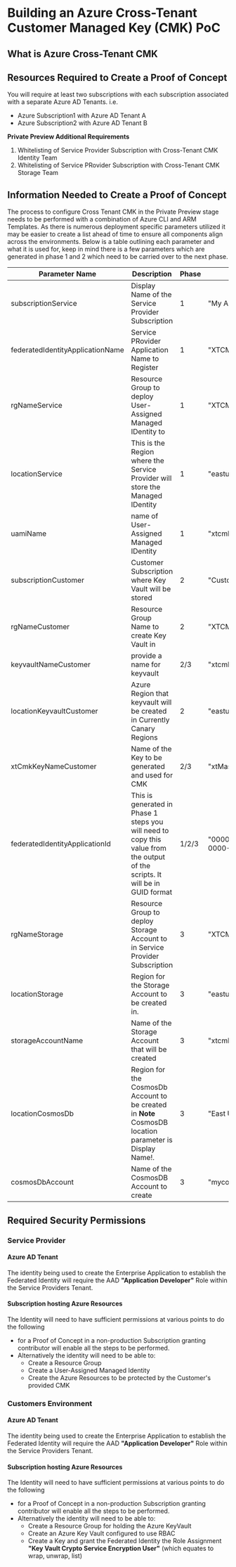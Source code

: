# Building an Azure Cross-Tenant Customer Managed Key (CMK) PoC

## What is Azure Cross-Tenant CMK


## Resources Required to Create a Proof of Concept
You will require at least two subscriptions with each subscription associated with a separate Azure AD Tenants. i.e.
- Azure Subscription1 with Azure AD Tenant A
- Azure Subscription2 with Azure AD Tenant B

**Private Preview Additional Requirements**
1. Whitelisting of Service Provider Subscription with Cross-Tenant CMK Identity Team
2. Whitelisting of Service PRovider Subscription with Cross-Tenant CMK Storage Team

## Information Needed to Create a Proof of Concept
The process to configure Cross Tenant CMK in the Private Preview stage needs to be performed with a combination of Azure CLI and ARM Templates. As there is numerous deployment specific parameters utilized it may be easier to create a list ahead of time to ensure all components align across the environments.
Below is a table outlining each parameter and what it is used for, keep in mind there is a few parameters which are generated in phase 1 and 2 which need to be carried over to the next phase.

Parameter Name|Description|Phase|Example
------------------------------------|----------------------------------------------------------------------------------|---|-----------------------------------------------
subscriptionService|Display Name of the Service Provider Subscription|1|"My Azure Subscription"
federatedIdentityApplicationName|Service PRovider Application Name to Register|1|"XTCMKDemoApp1"
rgNameService|Resource Group to deploy User-Assigned Managed IDentity to|1|"XTCMKDemo"
locationService|This is the Region where the Service Provider will store the Managed IDentity|1|"eastus2"
uamiName|name of User-Assigned Managed IDentity|1|"xtcmkFIC1"
subscriptionCustomer|Customer Subscription where Key Vault will be stored|2|"Customer Azure Sub"
rgNameCustomer|Resource Group Name to create Key Vault in|2|"XTCMKKeys"
keyvaultNameCustomer|provide a name for keyvault|2/3|"xtcmkvault01"
locationKeyvaultCustomer|Azure Region that keyvault will be created in Currently Canary Regions|2|"eastus2"
xtCmkKeyNameCustomer|Name of the Key to be generated and used for CMK|2/3|"xtMasterCmkKey"
federatedIdentityApplicationId|This is generated in Phase 1 steps you will need to copy this value from the output of the scripts. It will be in GUID format|1/2/3|"00000000-0000-0000-0000-000000000000"
rgNameStorage|Resource Group to deploy Storage Account to in Service Provider Subscription|3|"XTCMKDemo"
locationStorage|Region for the Storage Account to be created in.|3|"eastus2" 
storageAccountName|Name of the Storage Account that will be created|3|"xtcmk2022demostorage2"
locationCosmosDb|Region for the CosmosDb Account to be created in **Note** CosmosDB location parameter is Display Name!.|3|"East US 2"
cosmosDbAccount|Name of the CosmosDB Account to create|3|"mycosmosDB01"

## Required Security Permissions
### Service Provider
#### Azure AD Tenant
The identity being used to create the Enterprise Application to establish the Federated Identity will require the AAD **"Application Developer"** Role within the Service Providers Tenant.
#### Subscription hosting Azure Resources
The Identity will need to have sufficient permissions at various points to do the following 
- for a Proof of Concept in a non-production Subscription granting contributor will enable all the steps to be performed.
- Alternatively the identity will need to be able to:
  - Create a Resource Group
  - Create a User-Assigned Managed Identity
  - Create the Azure Resources to be protected by the Customer's provided CMK
### Customers Environment
#### Azure AD Tenant
The identity being used to create the Enterprise Application to establish the Federated Identity will require the AAD **"Application Developer"** Role within the Service Providers Tenant.
#### Subscription hosting Azure Resources
The Identity will need to have sufficient permissions at various points to do the following 
- for a Proof of Concept in a non-production Subscription granting contributor will enable all the steps to be performed.
- Alternatively the identity will need to be able to:
  - Create a Resource Group for holding the Azure KeyVault
  - Create an Azure Key Vault configured to use RBAC
  - Create a Key and grant the Federated Identity the Role Assignment **"Key Vault Crypto Service Encryption User"** (which equates to wrap, unwrap, list)

